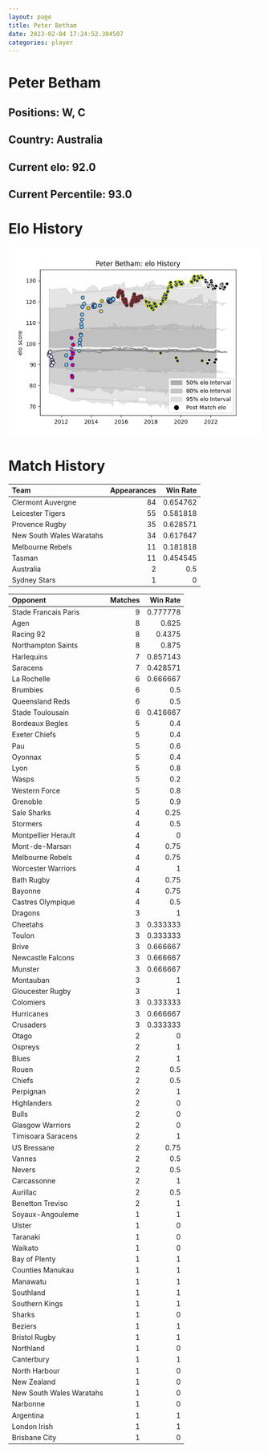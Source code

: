 ```yaml
---  
layout: page  
title: Peter Betham  
date: 2023-02-04 17:24:52.304507  
categories: player  
---
```

# Peter Betham

## Positions: W, C

## Country: Australia

## Current elo: 92.0

## Current Percentile: 93.0

# Elo History


![elo history](history_PeterBetham.png)
# Match History


| Team                     |   Appearances |   Win Rate |
|:-------------------------|--------------:|-----------:|
| Clermont Auvergne        |            84 |   0.654762 |
| Leicester Tigers         |            55 |   0.581818 |
| Provence Rugby           |            35 |   0.628571 |
| New South Wales Waratahs |            34 |   0.617647 |
| Melbourne Rebels         |            11 |   0.181818 |
| Tasman                   |            11 |   0.454545 |
| Australia                |             2 |   0.5      |
| Sydney Stars             |             1 |   0        |

| Opponent                 |   Matches |   Win Rate |
|:-------------------------|----------:|-----------:|
| Stade Francais Paris     |         9 |   0.777778 |
| Agen                     |         8 |   0.625    |
| Racing 92                |         8 |   0.4375   |
| Northampton Saints       |         8 |   0.875    |
| Harlequins               |         7 |   0.857143 |
| Saracens                 |         7 |   0.428571 |
| La Rochelle              |         6 |   0.666667 |
| Brumbies                 |         6 |   0.5      |
| Queensland Reds          |         6 |   0.5      |
| Stade Toulousain         |         6 |   0.416667 |
| Bordeaux Begles          |         5 |   0.4      |
| Exeter Chiefs            |         5 |   0.4      |
| Pau                      |         5 |   0.6      |
| Oyonnax                  |         5 |   0.4      |
| Lyon                     |         5 |   0.8      |
| Wasps                    |         5 |   0.2      |
| Western Force            |         5 |   0.8      |
| Grenoble                 |         5 |   0.9      |
| Sale Sharks              |         4 |   0.25     |
| Stormers                 |         4 |   0.5      |
| Montpellier Herault      |         4 |   0        |
| Mont-de-Marsan           |         4 |   0.75     |
| Melbourne Rebels         |         4 |   0.75     |
| Worcester Warriors       |         4 |   1        |
| Bath Rugby               |         4 |   0.75     |
| Bayonne                  |         4 |   0.75     |
| Castres Olympique        |         4 |   0.5      |
| Dragons                  |         3 |   1        |
| Cheetahs                 |         3 |   0.333333 |
| Toulon                   |         3 |   0.333333 |
| Brive                    |         3 |   0.666667 |
| Newcastle Falcons        |         3 |   0.666667 |
| Munster                  |         3 |   0.666667 |
| Montauban                |         3 |   1        |
| Gloucester Rugby         |         3 |   1        |
| Colomiers                |         3 |   0.333333 |
| Hurricanes               |         3 |   0.666667 |
| Crusaders                |         3 |   0.333333 |
| Otago                    |         2 |   0        |
| Ospreys                  |         2 |   1        |
| Blues                    |         2 |   1        |
| Rouen                    |         2 |   0.5      |
| Chiefs                   |         2 |   0.5      |
| Perpignan                |         2 |   1        |
| Highlanders              |         2 |   0        |
| Bulls                    |         2 |   0        |
| Glasgow Warriors         |         2 |   0        |
| Timisoara Saracens       |         2 |   1        |
| US Bressane              |         2 |   0.75     |
| Vannes                   |         2 |   0.5      |
| Nevers                   |         2 |   0.5      |
| Carcassonne              |         2 |   1        |
| Aurillac                 |         2 |   0.5      |
| Benetton Treviso         |         2 |   1        |
| Soyaux-Angouleme         |         1 |   1        |
| Ulster                   |         1 |   0        |
| Taranaki                 |         1 |   0        |
| Waikato                  |         1 |   0        |
| Bay of Plenty            |         1 |   1        |
| Counties Manukau         |         1 |   1        |
| Manawatu                 |         1 |   1        |
| Southland                |         1 |   1        |
| Southern Kings           |         1 |   1        |
| Sharks                   |         1 |   0        |
| Beziers                  |         1 |   1        |
| Bristol Rugby            |         1 |   1        |
| Northland                |         1 |   0        |
| Canterbury               |         1 |   1        |
| North Harbour            |         1 |   0        |
| New Zealand              |         1 |   0        |
| New South Wales Waratahs |         1 |   0        |
| Narbonne                 |         1 |   0        |
| Argentina                |         1 |   1        |
| London Irish             |         1 |   1        |
| Brisbane City            |         1 |   0        |